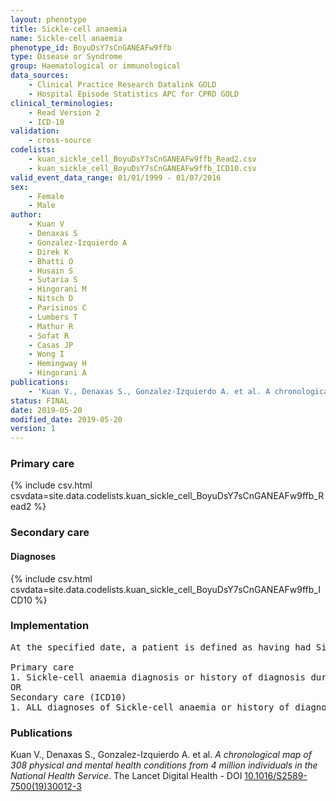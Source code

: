 ```yaml
---
layout: phenotype
title: Sickle-cell anaemia
name: Sickle-cell anaemia
phenotype_id: BoyuDsY7sCnGANEAFw9ffb 
type: Disease or Syndrome
group: Haematological or immunological
data_sources: 
    - Clinical Practice Research Datalink GOLD
    - Hospital Episode Statistics APC for CPRD GOLD
clinical_terminologies: 
    - Read Version 2
    - ICD-10
validation: 
    - cross-source
codelists: 
    - kuan_sickle_cell_BoyuDsY7sCnGANEAFw9ffb_Read2.csv
    - kuan_sickle_cell_BoyuDsY7sCnGANEAFw9ffb_ICD10.csv
valid_event_data_range: 01/01/1999 - 01/07/2016
sex: 
    - Female
    - Male
author: 
    - Kuan V
    - Denaxas S
    - Gonzalez-Izquierdo A
    - Direk K
    - Bhatti O
    - Husain S
    - Sutaria S
    - Hingorani M
    - Nitsch D
    - Parisinos C
    - Lumbers T
    - Mathur R
    - Sofat R
    - Casas JP
    - Wong I
    - Hemingway H
    - Hingorani A
publications: 
    - 'Kuan V., Denaxas S., Gonzalez-Izquierdo A. et al. A chronological map of 308 physical and mental health conditions from 4 million individuals in the National Health Service. The Lancet Digital Health - DOI: 10.1016/S2589-7500(19)30012-3' 
status: FINAL
date: 2019-05-20
modified_date: 2019-05-20
version: 1
---
```

### Primary care 
{% include csv.html csvdata=site.data.codelists.kuan_sickle_cell_BoyuDsY7sCnGANEAFw9ffb_Read2 %}
### Secondary care 
#### Diagnoses 
{% include csv.html csvdata=site.data.codelists.kuan_sickle_cell_BoyuDsY7sCnGANEAFw9ffb_ICD10 %}
### Implementation 
<pre>At the specified date, a patient is defined as having had Sickle-cell anaemia IF they meet the criteria for any of the following on or before the specified date. The earliest date on which the individual meets any of the following criteria on or before the specified date is defined as the first event date:

Primary care
1. Sickle-cell anaemia diagnosis or history of diagnosis during a consultation 
OR
Secondary care (ICD10)
1. ALL diagnoses of Sickle-cell anaemia or history of diagnosis during a hospitalization</pre> 
 
### Publications 
Kuan V., Denaxas S., Gonzalez-Izquierdo A. et al. _A chronological map of 308 physical and mental health conditions from 4 million individuals in the National Health Service_. The Lancet Digital Health - DOI <a href='https://www.thelancet.com/journals/landig/article/PIIS2589-7500(19)30012-3/fulltext'>10.1016/S2589-7500(19)30012-3</a>